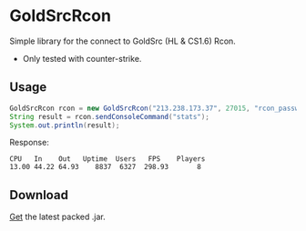 # GoldSrcRcon
Simple library for the connect to GoldSrc (HL &amp; CS1.6) Rcon. 
- Only tested with counter-strike.

## Usage

```java
GoldSrcRcon rcon = new GoldSrcRcon("213.238.173.37", 27015, "rcon_password");
String result = rcon.sendConsoleCommand("stats");
System.out.println(result);
```

Response:
```
CPU   In    Out   Uptime  Users   FPS    Players
13.00 44.22 64.93    8837  6327  298.93       8
```

## Download
[Get](https://github.com/ahm3tcelik/GoldSrcRcon/releases/latest) the latest packed .jar.
